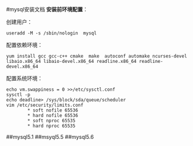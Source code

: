 #mysql安装文档
**安装前环境配置**：

创建用户：

```
useradd -M -s /sbin/nologin  mysql 
```
配置依赖环境：

```
yum install gcc gcc-c++ cmake  make  autoconf automake ncurses-devel  libaio.x86_64 libaio-devel.x86_64 readline.x86_64 readline-devel.x86_64
```
配置系统环境：
		
	echo vm.swappiness = 0 >>/etc/sysctl.conf
	sysctl -p
	echo deadline> /sys/block/sda/queue/scheduler
	vim /etc/security/limits.conf 
			* soft nofile 65536
			* hard nofile 65536
			* soft nproc 65535
			* hard nproc 65535
##mysql5.1
##msyql5.5
##mysql5.6